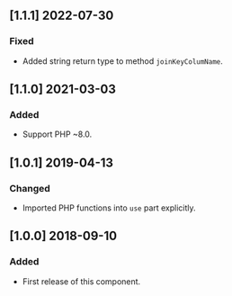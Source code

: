 ## [1.1.1] 2022-07-30
### Fixed
- Added string return type to method `joinKeyColumName`.

## [1.1.0] 2021-03-03
### Added
- Support PHP ~8.0.

## [1.0.1] 2019-04-13
### Changed
- Imported PHP functions into `use` part explicitly.

## [1.0.0] 2018-09-10
### Added
- First release of this component.
